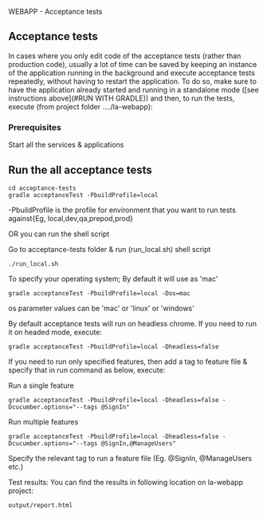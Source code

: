 WEBAPP - Acceptance tests

## Acceptance tests

In cases where you only edit code of the acceptance tests (rather than production code), usually a lot of time can
be saved by keeping an instance of the application running in the background and execute acceptance tests repeatedly,
without having to restart the application. To do so, make sure to have the application already started and running in a
standalone mode ([see instructions above](#RUN WITH GRADLE)) and then, to run the tests, execute (from project folder ..../la-webapp):

### Prerequisites
Start all the services & applications


## Run the all acceptance tests

```
cd acceptance-tests
gradle acceptanceTest -PbuildProfile=local
```

-PbuildProfile is the profile for environment that you want to run tests against{Eg, local,dev,qa,prepod,prod}

OR you can run the shell script

Go to acceptance-tests folder & run (run_local.sh) shell script

```
./run_local.sh
```

To specify your operating system; By default it will use as 'mac'

```
gradle acceptanceTest -PbuildProfile=local -Dos=mac
```
os parameter values can be 'mac' or 'linux' or 'windows'


By default acceptance tests will run on headless chrome. If you need to run it on headed mode, execute:

```
gradle acceptanceTest -PbuildProfile=local -Dheadless=false
```

If you need to run only specified features, then add a tag to feature file & specify that in run command as below, execute:

Run a single feature

```
gradle acceptanceTest -PbuildProfile=local -Dheadless=false -Dcucumber.options="--tags @SignIn"
```

Run multiple features

```
gradle acceptanceTest -PbuildProfile=local -Dheadless=false -Dcucumber.options="--tags @SignIn,@ManageUsers"
```
Specify the relevant tag to run a feature file (Eg. @SignIn, @ManageUsers etc.)

Test results:
You can find the results in following location on la-webapp project:
```
output/report.html
```